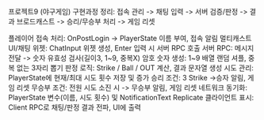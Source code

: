 프로젝트9 (야구게임) 구현과정 정리:
접속 관리 -> 채팅 입력 -> 서버 검증/판정 -> 결과 브로드캐스트 -> 승리/무승부 처리 -> 게임 리셋

플레이어 접속 처리: OnPostLogin -> PlayerState 이름 부여, 접속 알림 멀티캐스트
UI/채팅 위젯: ChatInput 위젯 생성, Enter 입력 시 서버 RPC 호출
서버 RPC: 메시지 전달 -> 숫자 유효성 검사(길이3, 1~9, 중복X)
암호 숫자 생성: 1~9 배열 랜덤 셔플, 중복 없는 3자리 뽑기
판정 로직: Strike / Ball / OUT 계산, 결과 문자열 생성
시도 관리: PlayerState에 현재/최대 시도 횟수 저장 및 증가
승리 조건: 3 Strike ->승자 알림, 게임 리셋
무승부 조건: 전원 시도 소진 시 -> 무승부 알림, 게임 리셋
네트워크 동기화: PlayerState 변수(이름, 시도 횟수) 및 NotificationText Replicate
클라이언트 표시: Client RPC로 채팅/판정 결과 전파, UI에 출력
